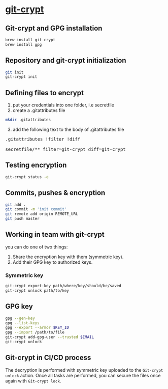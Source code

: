 # [git-crypt](https://buddy.works/guides/git-crypt)
## Git-crypt and GPG installation
```bash
brew install git-crypt
brew install gpg
```

## Repository and git-crypt initialization
```bash
git init
git-crypt init
```

## Defining files to encrypt
1. put your credentials into one folder, i.e secretfile
2. create a .gitattributes file
```bash
mkdir .gitattributes
```
3. add the following text to the body of .gitattributes file
<pre>
.gitattributes !filter !diff

secretfile/** filter=git-crypt diff=git-crypt
</pre>

## Testing encryption
```bash
git-crypt status -e
```

## Commits, pushes & encryption
```bash
git add .
git commit -m 'init commit'
git remote add origin REMOTE_URL
git push master
```

## Working in team with git-crypt
you can do one of two things:
1. Share the encryption key with them (symmetric key).
2. Add their GPG key to authorized keys.

### Symmetric key
```bash
git-crypt export-key path/where/key/should/be/saved
git-crypt unlock path/to/key
```

## GPG key
```bash
gpg --gen-key
gpg --list-keys
gpg --export --armor $KEY_ID
gpg --import /path/to/file
git-crypt add-gpg-user --trusted $EMAIL
git-crypt unlock
```

## Git-crypt in CI/CD process
The decryption is performed with symmetric key uploaded to the `Git-crypt unlock` action.
Once all tasks are performed, you can secure the files once again with `Git-crypt lock`.